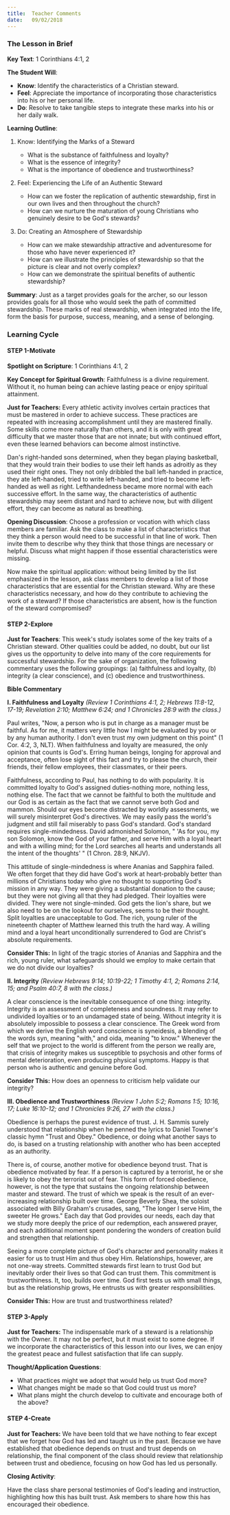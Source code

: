 ```yaml
---
title:  Teacher Comments
date:   09/02/2018
---
```


### The Lesson in Brief

**Key Text**: 1 Corinthians 4:1, 2

**The Student Will**:

- **Know**: Identify the characteristics of a Christian steward.
- **Feel**: Appreciate the importance of incorporating those characteristics into his or her personal life.
- **Do**: Resolve to take tangible steps to integrate these marks into his or her daily walk.

**Learning Outline**:

1. Know: Identifying the Marks of a Steward
	+ What is the substance of faithfulness and loyalty?
	+ What is the essence of integrity?
	+ What is the importance of obedience and trustworthiness?

2. Feel: Experiencing the Life of an Authentic Steward
	+ How can we foster the replication of authentic stewardship, first in our own lives and then throughout the church?
	+ How can we nurture the maturation of young Christians who genuinely desire to be God's stewards?
	
3. Do: Creating an Atmosphere of Stewardship
	+ How can we make stewardship attractive and adventuresome for those who have never experienced it?
	+ How can we illustrate the principles of stewardship so that the picture is clear and not overly complex?
	+ How can we demonstrate the spiritual benefits of authentic stewardship?
	
**Summary**: Just as a target provides goals for the archer, so our lesson provides goals for all those who would seek the path of committed stewardship. These marks of real stewardship, when integrated into the life, form the basis for purpose, success, meaning, and a sense of belonging.

### Learning Cycle

#### STEP 1-Motivate

**Spotlight on Scripture**: 1 Corinthians 4:1, 2

**Key Concept for Spiritual Growth**: Faithfulness is a divine requirement. Without it, no human being can achieve lasting peace or enjoy spiritual attainment.

**Just for Teachers:** Every athletic activity involves certain practices that must be mastered in order to achieve success. These practices are repeated with increasing accomplishment until they are mastered finally. Some skills come more naturally than others, and it is only with great difficulty that we master those that are not innate; but with continued effort, even these learned behaviors can become almost instinctive. 

Dan's right-handed sons determined, when they began playing basketball, that they would train their bodies to use their left hands as adroitly as they used their right ones. They not only dribbled the ball left-handed in practice, they ate left-handed, tried to write left-handed, and tried to become left-handed as well as right. Lefthandedness became more normal with each successive effort. In the same way, the characteristics of authentic stewardship may seem distant and hard to achieve now, but with diligent effort, they can become as natural as breathing. 

**Opening Discussion**: Choose a profession or vocation with which class members are familiar. Ask the class to make a list of characteristics that they think a person would need to be successful in that line of work. Then invite them to describe why they think that those things are necessary or helpful. Discuss what might happen if those essential characteristics were missing. 

Now make the spiritual application: without being limited by the list emphasized in the lesson, ask class members to develop a list of those characteristics that are essential for the Christian steward. Why are these characteristics necessary, and how do they contribute to achieving the work of a steward? If those characteristics are absent, how is the function of the steward compromised? 

#### STEP 2-Explore

**Just for Teachers**: This week's study isolates some of the key traits of a Christian steward. Other qualities could be added, no doubt, but our list gives us the opportunity to delve into many of the core requirements for successful stewardship. For the sake of organization, the following commentary uses the following groupings: (a) faithfulness and loyalty, (b) integrity (a clear conscience), and (c) obedience and trustworthiness. 

**Bible Commentary**

**I. Faithfulness and Loyalty** *(Review 1 Corinthians 4:1, 2; Hebrews 11:8-12, 17-19; Revelation 2:10; Matthew 6:24; and 1 Chronicles 28:9 with the class.)*

Paul writes, "Now, a person who is put in charge as a manager must be faithful. As for me, it matters very little how I might be evaluated by you or by any human authority. I don't even trust my own judgment on this point" (1 Cor. 4:2, 3, NLT). When faithfulness and loyalty are measured, the only opinion that counts is God's. Erring human beings, longing for approval and acceptance, often lose sight of this fact and try to please the church, their friends, their fellow employees, their classmates, or their peers. 

Faithfulness, according to Paul, has nothing to do with popularity. It is committed loyalty to God's assigned duties-nothing more, nothing less, nothing else. The fact that we cannot be faithful to both the multitude and our God is as certain as the fact that we cannot serve both God and mammon. Should our eyes become distracted by worldly assessments, we will surely misinterpret God's directives. We may easily pass the world's judgment and still fail miserably to pass God's standard. God's standard requires single-mindedness. David admonished Solomon, " 'As for you, my son Solomon, know the God of your father, and serve Him with a loyal heart and with a willing mind; for the Lord searches all hearts and understands all the intent of the thoughts' " (1 Chron. 28:9, NKJV). 

This attitude of single-mindedness is where Ananias and Sapphira failed. We often forget that they did have God's work at heart-probably better than millions of Christians today who give no thought to supporting God's mission in any way. They were giving a substantial donation to the cause; but they were not giving all that they had pledged. Their loyalties were divided. They were not single-minded. God gets the lion's share, but we also need to be on the lookout for ourselves, seems to be their thought. Split loyalties are unacceptable to God. The rich, young ruler of the nineteenth chapter of Matthew learned this truth the hard way. A willing mind and a loyal heart unconditionally surrendered to God are Christ's absolute requirements. 

**Consider This:** In light of the tragic stories of Ananias and Sapphira and the rich, young ruler, what safeguards should we employ to make certain that we do not divide our loyalties? 

**II. Integrity** *(Review Hebrews 9:14; 10:19-22; 1 Timothy 4:1, 2; Romans 2:14, 15; and Psalm 40:7, 8 with the class.)*

A clear conscience is the inevitable consequence of one thing: integrity. Integrity is an assessment of completeness and soundness. It may refer to undivided loyalties or to an undamaged state of being. Without integrity it is absolutely impossible to possess a clear conscience. The Greek word from which we derive the English word conscience is syneidesis, a blending of the words syn, meaning "with," and oida, meaning "to know." Whenever the self that we project to the world is different from the person we really are, that crisis of integrity makes us susceptible to psychosis and other forms of mental deterioration, even producing physical symptoms. Happy is that person who is authentic and genuine before God. 

**Consider This:** How does an openness to criticism help validate our integrity? 

**III. Obedience and Trustworthiness** *(Review 1 John 5:2; Romans 1:5; 10:16, 17; Luke 16:10-12; and 1 Chronicles 9:26, 27 with the class.)*

Obedience is perhaps the purest evidence of trust. J. H. Sammis surely understood that relationship when he penned the lyrics to Daniel Towner's classic hymn "Trust and Obey." Obedience, or doing what another says to do, is based on a trusting relationship with another who has been accepted as an authority. 

There is, of course, another motive for obedience beyond trust. That is obedience motivated by fear. If a person is captured by a terrorist, he or she is likely to obey the terrorist out of fear. This form of forced obedience, however, is not the type that sustains the ongoing relationship between master and steward. The trust of which we speak is the result of an ever-increasing relationship built over time. George Beverly Shea, the soloist associated with Billy Graham's crusades, sang, "The longer I serve Him, the sweeter He grows." Each day that God provides our needs, each day that we study more deeply the price of our redemption, each answered prayer, and each additional moment spent pondering the wonders of creation build and strengthen that relationship. 

Seeing a more complete picture of God's character and personality makes it easier for us to trust Him and thus obey Him. Relationships, however, are not one-way streets. Committed stewards first learn to trust God but inevitably order their lives so that God can trust them. This commitment is trustworthiness. It, too, builds over time. God first tests us with small things, but as the relationship grows, He entrusts us with greater responsibilities.

**Consider This:** How are trust and trustworthiness related?

#### STEP 3-Apply

**Just for Teachers:** The indispensable mark of a steward is a relationship with the Owner. It may not be perfect, but it must exist to some degree. If we incorporate the characteristics of this lesson into our lives, we can enjoy the greatest peace and fullest satisfaction that life can supply. 

**Thought/Application Questions**:

- What practices might we adopt that would help us trust God more?
- What changes might be made so that God could trust us more?
- What plans might the church develop to cultivate and encourage both of the above?

#### STEP 4-Create

**Just for Teachers:** We have been told that we have nothing to fear except that we forget how God has led and taught us in the past. Because we have established that obedience depends on trust and trust depends on relationship, the final component of the class should review that relationship between trust and obedience, focusing on how God has led us personally. 

**Closing Activity**:

Have the class share personal testimonies of God's leading and instruction, highlighting how this has built trust. Ask members to share how this has encouraged their obedience.